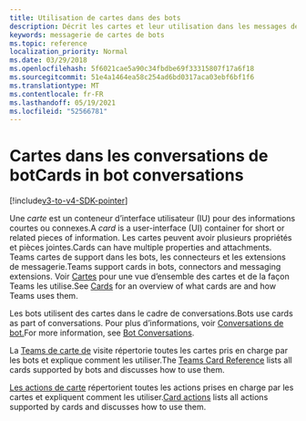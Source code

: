 ```yaml
---
title: Utilisation de cartes dans des bots
description: Décrit les cartes et leur utilisation dans les messages de bot
keywords: messagerie de cartes de bots
ms.topic: reference
localization_priority: Normal
ms.date: 03/29/2018
ms.openlocfilehash: 5f6021cae5a90c34fbdbe69f33315807f17a6f18
ms.sourcegitcommit: 51e4a1464ea58c254ad6bd0317aca03ebf6bf1f6
ms.translationtype: MT
ms.contentlocale: fr-FR
ms.lasthandoff: 05/19/2021
ms.locfileid: "52566781"
---
```

# <a name="cards-in-bot-conversations"></a><span data-ttu-id="4af92-104">Cartes dans les conversations de bot</span><span class="sxs-lookup"><span data-stu-id="4af92-104">Cards in bot conversations</span></span>

[!include[v3-to-v4-SDK-pointer](~/includes/v3-to-v4-pointer-bots.md)]

<span data-ttu-id="4af92-105">Une *carte* est un conteneur d’interface utilisateur (IU) pour des informations courtes ou connexes.</span><span class="sxs-lookup"><span data-stu-id="4af92-105">A *card* is a user-interface (UI) container for short or related pieces of information.</span></span> <span data-ttu-id="4af92-106">Les cartes peuvent avoir plusieurs propriétés et pièces jointes.</span><span class="sxs-lookup"><span data-stu-id="4af92-106">Cards can have multiple properties and attachments.</span></span> <span data-ttu-id="4af92-107">Teams cartes de support dans les bots, les connecteurs et les extensions de messagerie.</span><span class="sxs-lookup"><span data-stu-id="4af92-107">Teams support cards in bots, connectors and messaging extensions.</span></span> <span data-ttu-id="4af92-108">Voir [Cartes](~/task-modules-and-cards/what-are-cards.md) pour une vue d’ensemble des cartes et de la façon Teams les utilise.</span><span class="sxs-lookup"><span data-stu-id="4af92-108">See [Cards](~/task-modules-and-cards/what-are-cards.md) for an overview of what cards are and how Teams uses them.</span></span>

<span data-ttu-id="4af92-109">Les bots utilisent des cartes dans le cadre de conversations.</span><span class="sxs-lookup"><span data-stu-id="4af92-109">Bots use cards as part of conversations.</span></span> <span data-ttu-id="4af92-110">Pour plus d’informations, voir [Conversations de bot.](~/resources/bot-v3/bot-conversations/bots-conversations.md)</span><span class="sxs-lookup"><span data-stu-id="4af92-110">For more information, see [Bot Conversations](~/resources/bot-v3/bot-conversations/bots-conversations.md).</span></span>

<span data-ttu-id="4af92-111">La [Teams de carte de](~/task-modules-and-cards/cards/cards-reference.md) visite répertorie toutes les cartes pris en charge par les bots et explique comment les utiliser.</span><span class="sxs-lookup"><span data-stu-id="4af92-111">The [Teams Card Reference](~/task-modules-and-cards/cards/cards-reference.md) lists all cards supported by bots and discusses how to use them.</span></span>

<span data-ttu-id="4af92-112">[Les actions de carte](~/task-modules-and-cards/cards/cards-actions.md) répertorient toutes les actions prises en charge par les cartes et expliquent comment les utiliser.</span><span class="sxs-lookup"><span data-stu-id="4af92-112">[Card actions](~/task-modules-and-cards/cards/cards-actions.md) lists all actions supported by cards and discusses how to use them.</span></span>
